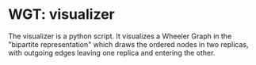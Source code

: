 # WGT: visualizer

The visualizer is a python script. It visualizes a Wheeler Graph in the "bipartite representation" which draws the ordered nodes in two replicas, with outgoing edges leaving one replica and entering the other.


